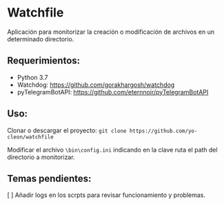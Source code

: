 # Watchfile

Aplicación para monitorizar la creación o modificación de archivos en un
determinado directorio.

## Requerimientos:
+ Python 3.7
+ Watchdog: https://github.com/gorakhargosh/watchdog
+ pyTelegramBotAPI: https://github.com/eternnoir/pyTelegramBotAPI

## Uso:
Clonar o descargar el proyecto: `git clone https://github.com/yo-cleon/watchfile`

Modificar el archivo `\bin\config.ini` indicando en la clave ruta el path
del directorio a monitorizar.

## Temas pendientes:
[ ] Añadir logs en los scrpts para revisar funcionamiento y problemas.
